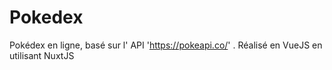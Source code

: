 # Pokedex
Pokédex en ligne, basé sur l' API 'https://pokeapi.co/' . Réalisé en VueJS en utilisant NuxtJS
